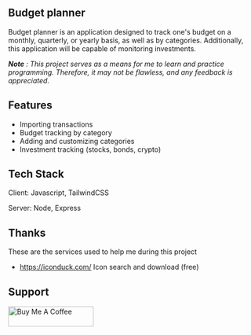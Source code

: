 ## Budget planner

Budget planner is an application designed to track one's budget on a monthly, quarterly, or yearly basis, as well as by categories. Additionally, this application will be capable of monitoring investments.

*__Note__ : This project serves as a means for me to learn and practice programming. Therefore, it may not be flawless, and any feedback is appreciated.*

## Features

- Importing transactions
- Budget tracking by category
- Adding and customizing categories
- Investment tracking (stocks, bonds, crypto)


## Tech Stack

Client: Javascript, TailwindCSS

Server: Node, Express

## Thanks
These are the services used to help me during this project
- https://iconduck.com/ Icon search and download (free)

## Support
<a href="https://www.buymeacoffee.com/bisol" target="_blank"><img src="https://cdn.buymeacoffee.com/buttons/default-orange.png" alt="Buy Me A Coffee" height="41" width="174"></a>